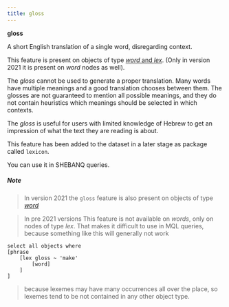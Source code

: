 ```yaml
---
title: gloss
---
```


**gloss**

A short English translation of a single word, disregarding context.

This feature is present on objects of type [*word* and *lex*](otype.md).
(Only in version 2021 it is present on *word* nodes as well).

The *gloss* cannot be used to generate a proper translation.
Many words have multiple meanings and a good translation chooses between them.
The glosses are not guaranteed to mention all possible meanings, and they 
do not contain heuristics which meanings should be selected in which contexts.

The *gloss* is useful for users with limited knowledge of Hebrew to get an impression
of what the text they are reading is about.

This feature has been added to the dataset in a later stage as package called `lexicon`.

You can use it in SHEBANQ queries.

##### Note
> In version 2021 the `gloss` feature is also present on objects of type [*word*](otype.md)

> In pre 2021 versions This feature is not available on *words*, only on nodes of type *lex*.
That makes it difficult to use in MQL queries, because something like this will generally not work

```
select all objects where
[phrase
    [lex gloss ~ 'make'
        [word]
    ]
]
```

> because lexemes may have many occurrences all over the place,
so lexemes tend to be not contained in any other object type.
